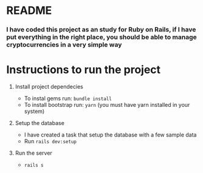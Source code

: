# README

### I have coded this project as an study for Ruby on Rails, if I have put everything in the right place, you should be able to manage cryptocurrencies in a very simple way

# Instructions to run the project

1.  Install project dependecies

    - To instal gems run: `bundle install`
    - To install bootstrap run: `yarn` (you must have yarn installed in your system)

2.  Setup the database

    - I have created a task that setup the database with a few sample data
    - Run `rails dev:setup`

3.  Run the server

    - `rails s`
